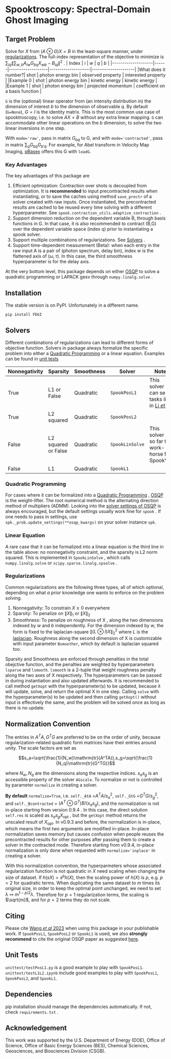 # Spooktroscopy: Spectral-Domain Ghost Imaging

## Target Problem
Solve for $X$ from $(A \otimes G)X = B$ in the least-square manner, under [regularizations](#Regularizations). The full-index representation of the objective to minimize is
$\sum_{iq}\|\sum_{w,b}A_{iw}G_{bq}X_{wb} - B_{iq}\|^2$ .
|          Index     | $i$  |        $w$        |           $q$      |     $b$             |
|--------------------|------|-------------------|--------------------|---------------------|
|What does it number?| shot | photon energy bin | observed property  | interested property |
|Example 0           | shot | photon energy bin | kinetic energy     | kinetic energy      |
|Example 1           | shot | photon energy bin | projected momentum | coefficient on a basis function |

`G` is the (optional) linear operator from (an intensity distribution in) the dimension of interest $b$ to the dimension of observable $q$. By default (`G=None`), $G=I$ is the identity matrix. This is the most common use case of spooktroscopy, i.e. to solve $AX=B$ without any extra linear mapping.
`G` can accommodate other linear operations on the $b$ dimension, to solve the two linear inversions in one step. 

With `mode='raw'`, pass in matrix $G_{bq}$ to G, and with `mode='contracted'`, pass in matrix $\sum_qG_{bq}G_{b'q}$. For example, for Abel transform in Velocity Map Imaging, [pBasex](https://github.com/e-champenois/CPBASEX) offers this G with `loadG`.

### Key Advantages
The key advantages of this package are
1. Efficient optimization: Contraction over shots is decoupled from optimization. It is **recommended** to input precontracted results when instantiating, or to save the caches using method `save_prectr` of a solver created with raw inputs. Once instantiated, the precontracted results are cached to be reused every time solving with a different hyperparameter. See `spook.contraction_utils.adaptive_contraction` .
2. Support dimension reduction on the dependent variable B, through basis functions in G. In that case, it is also recommended to contract (B,G) over the dependent variable space (index q) prior to instantiating a spook solver.
3. Support multiple combinations of regularizations. See [Solvers](#Solvers) .
4. Support time-dependent measurement (Beta): when each entry in the raw input A is a pair of (photon spectrum, delay bin), index w is the flattened axis of ($\omega, \tau$). In this case, the third smoothness hyperparameter is for the delay axis.

At the very bottom level, this package depends on either [OSQP](https://osqp.org) to solve a quadratic programming or LAPACK gesv through `numpy.linalg.solve` . 

## Installation
The stable version is on PyPI. Unfortunately in a different name.

    pip install FDGI

## Solvers

Different combinations of regularizations can lead to different forms of objective function. Solvers in package always formalize the specific problem into either a [Quadratic Programming](https://en.wikipedia.org/wiki/Quadratic_programming) or a linear equation. Examples can be found in [unit tests](#UnitTests) 

| Nonnegativity | Sparsity            | Smoothness | Solver              | Notes                                                        |
| ------------- | ------------------- | ---------- | ------------------- | ------------------------------------------------------------ |
| True          | L1 or False         | Quadratic  | `SpookPosL1`        | This solver can serve tasks like in [Li _et al_](https://iopscience.iop.org/article/10.1088/1361-6455/abcdf1) |
| True          | L2 squared          | Quadratic  | `SpookPosL2` |                                                              |
| False         | L2 squared or False | Quadratic  | `SpookLinSolve`     | This solver is so far the work-horse for SpookVMI            |
| False         | L1                  | Quadratic  | `SpookL1` |                                                              |


### Quadratic Programming

For cases where it can be formalized into a [Quadratic Programming](https://en.wikipedia.org/wiki/Quadratic_programming) , [OSQP](https://osqp.org) is the weight-lifter. The root numerical method is the alternating direction method of multipliers (ADMM). Looking into the [solver settings of OSQP](https://osqp.org/docs/interfaces/solver_settings.html) is always encouraged, but the default settings usually work fine for `spook` . If one needs to pass in settings, use `spk._prob.update_settings(**osqp_kwargs)` on your solver instance `spk`. 

### Linear Equation

A rare case that it can be formalized into a linear equation is the third line in the table above: no nonnegativity constraint, and the sparsity is L2 norm squared. This is implemented in `SpookLinSolve` , which calls `numpy.linalg.solve` or `scipy.sparse.linalg.spsolve` .

### Regularizations
Common regularizations are the following three types, all of which optional, depending on what _a prior_ knowledge one wants to enforce on the problem solving.

1. Nonnegativity: To constrain $X\geq 0$ everywhere
2. Sparsity: To penalize on $\|X\|_1$ or $\|X\|_2$
3. Smoothness: To penalize on roughness of X , along the two dimensions indexed by $w$ and $b$ independently. For the dimension indexed by $w$, the form is fixed to the laplacian-square $\|(L\otimes I) X\|^2_2$ where $L$ is the [laplacian](https://en.wikipedia.org/wiki/Laplace_operator). Roughness along the second dimension of X is customizable with input parameter `Bsmoother`, which by default is laplacian squared too.

Sparsity and Smoothness are enforced through penalties in the total obejctive function, and the penalties are weighted by hyperparameters `lsparse` and `lsmooth`. `lsmooth` is a 2-tuple that weight roughness penalty along the two axes of X respectively. The hyperparameters can be passed in during instantiation and also updated afterwards. It is recommended to call method `getXopt` with the hyperparameter(s) to be updated, because it will update, solve, and return the optimal X in one step. Calling `solve` with  the hyperparameter(s) to be updated and then calling `getXopt()` without input is effectively the same, and the problem will be solved once as long as there is no update.

## Normalization Convention

The entries in $A^TA, G^TG$ are preferred to be on the order of unity, because regularization-related quadratic form matrices have their entries around unity. The scale factors are set as

$$s_a=\sqrt{\frac{1}{N_w}\mathrm{tr}(A^TA)},s_g=\sqrt{\frac{1}{N_q}\mathrm{tr}(G^TG)}$$

where $N_w, N_q$ are the dimensions along the respective indices. $s_as_g$ is an accessible property of the solver `AGscale`. To normalize or not is controlled by parameter `normalize` in creating a solver. 

**By default** `normalize=True`, i.e. `self._AtA` =$A^TA/s_a^2$, `self._GtG` =$G^TG/s_g^2$, and `self._Bcontracted` = $(A^T \otimes G^T)B/(s_as_g)$, and the normalization is not in-place starting from version 0.9.4 . In this case, the direct solution `self.res` is scaled as $s_as_g X_\mathrm{opt}$ , but the `getXopt` method returns the unscaled result of $X_\mathrm{opt}$. In v0.9.3 and before, the normalization is in-place, which means the first two arguments are modified in-place. In-place normalization saves memory but causes confusion when people reuses the precontracted results for other purposes after passing them to create a solver in the contracted mode. Therefore starting from v0.9.4, in-place normalization is only done when requested with `normalize='inplace'` in creating a solver.


With this normalization convention, the hyperparmeters whose associated regularization function is not quadratic in $X$ need scaling when changing the size of dataset. 
If $h(s X) = s^p h(X)$, then the scaling power of $h(X)$ is $p$, e.g. $p=2$ for quadratic terms.
When duplicating the same dataset to $m$ times its original size, in order to keep the optimal point unchanged, we need to set $\lambda\mapsto m^{1-p/2} \lambda$. Therefore for $p=1$ regularization terms, the scaling is $\sqrt{m}$, and for $p=2$ terms they do not scale.

## Citing
Please cite [Wang _et al_ 2023](https://iopscience.iop.org/article/10.1088/1367-2630/acc201) when using this package in your publishable work. If `SpookPosL1`, `SpookPosL2` or `SpookL1` is used, we also **strongly recommend** to cite the original OSQP paper as suggested [here](https://osqp.org/citing/).

## Unit Tests

`unittest/testPosL1.py` is a good example to play with `SpookPosL1`.
`unittest/testL1L2.ipynb` include good examples to play with `SpookPosL1`, `SpookPosL2`, and `SpookL1`.


## Dependencies

pip installation should manage the dependencies automatically. If not, check `requirements.txt` . 

## Acknowledgement
This work was supported by the U.S. Department of Energy (DOE), Office of Science, Office of Basic Energy Sciences (BES), Chemical Sciences, Geosciences, and Biosciences Division (CSGB).

